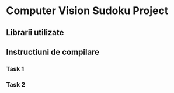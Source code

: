 # Computer Vision Sudoku Project

## Librarii utilizate


## Instructiuni de compilare

### Task 1

### Task 2
